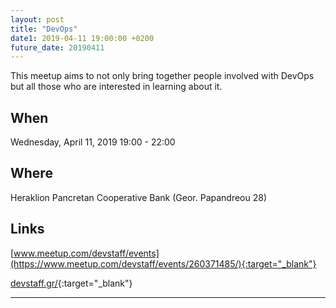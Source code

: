 ```yaml
---
layout: post
title: "DevOps"
date1: 2019-04-11 19:00:00 +0200
future_date: 20190411
---
```


This meetup aims to not only bring together people involved with DevOps but all those who are interested in learning about it.

## When
Wednesday, April 11, 2019 19:00 - 22:00

## Where
Heraklion Pancretan Cooperative Bank (Geor. Papandreou 28)

## Links
[www.meetup.com/devstaff/events](https://www.meetup.com/devstaff/events/260371485/){:target="_blank"}

[devstaff.gr/](https://devstaff.gr/){:target="_blank"}

---
